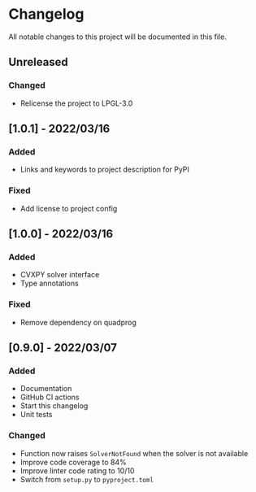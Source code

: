 # Changelog

All notable changes to this project will be documented in this file.

## Unreleased

### Changed

- Relicense the project to LPGL-3.0

## [1.0.1] - 2022/03/16

### Added

- Links and keywords to project description for PyPI

### Fixed

- Add license to project config

## [1.0.0] - 2022/03/16

### Added

- CVXPY solver interface
- Type annotations

### Fixed

- Remove dependency on quadprog

## [0.9.0] - 2022/03/07

### Added

- Documentation
- GitHub CI actions
- Start this changelog
- Unit tests

### Changed

- Function now raises ``SolverNotFound`` when the solver is not available
- Improve code coverage to 84%
- Improve linter code rating to 10/10
- Switch from ``setup.py`` to ``pyproject.toml``
